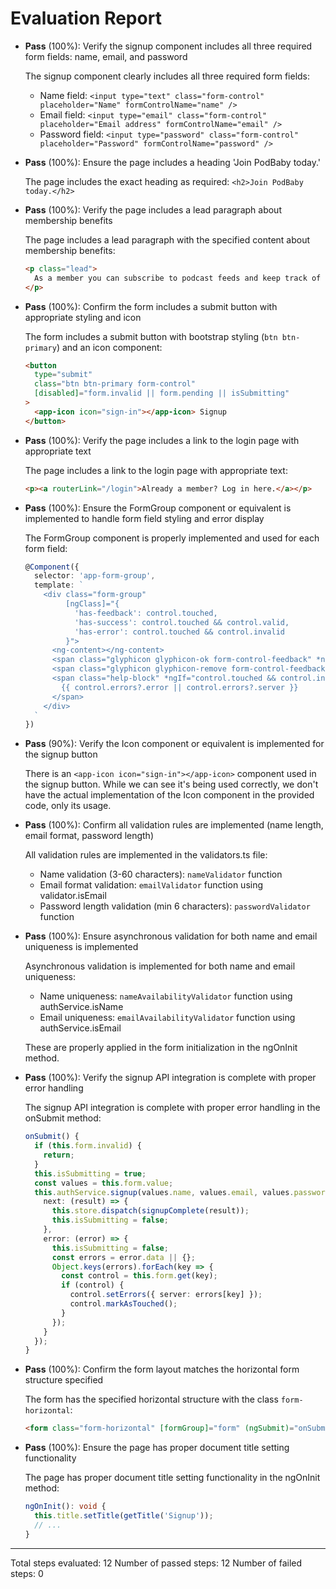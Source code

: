# Evaluation Report

- **Pass** (100%): Verify the signup component includes all three required form fields: name, email, and password
  
  The signup component clearly includes all three required form fields:
  - Name field: `<input type="text" class="form-control" placeholder="Name" formControlName="name" />`
  - Email field: `<input type="email" class="form-control" placeholder="Email address" formControlName="email" />`
  - Password field: `<input type="password" class="form-control" placeholder="Password" formControlName="password" />`

- **Pass** (100%): Ensure the page includes a heading 'Join PodBaby today.'
  
  The page includes the exact heading as required: `<h2>Join PodBaby today.</h2>`

- **Pass** (100%): Verify the page includes a lead paragraph about membership benefits
  
  The page includes a lead paragraph with the specified content about membership benefits:
  ```html
  <p class="lead">
    As a member you can subscribe to podcast feeds and keep track of your favorite episodes.
  </p>
  ```

- **Pass** (100%): Confirm the form includes a submit button with appropriate styling and icon
  
  The form includes a submit button with bootstrap styling (`btn btn-primary`) and an icon component:
  ```html
  <button
    type="submit"
    class="btn btn-primary form-control"
    [disabled]="form.invalid || form.pending || isSubmitting"
  >
    <app-icon icon="sign-in"></app-icon> Signup
  </button>
  ```

- **Pass** (100%): Verify the page includes a link to the login page with appropriate text
  
  The page includes a link to the login page with appropriate text:
  ```html
  <p><a routerLink="/login">Already a member? Log in here.</a></p>
  ```

- **Pass** (100%): Ensure the FormGroup component or equivalent is implemented to handle form field styling and error display
  
  The FormGroup component is properly implemented and used for each form field:
  ```typescript
  @Component({
    selector: 'app-form-group',
    template: `
      <div class="form-group"
           [ngClass]="{
             'has-feedback': control.touched,
             'has-success': control.touched && control.valid,
             'has-error': control.touched && control.invalid
           }">
        <ng-content></ng-content>
        <span class="glyphicon glyphicon-ok form-control-feedback" *ngIf="control.touched && control.valid"></span>
        <span class="glyphicon glyphicon-remove form-control-feedback" *ngIf="control.touched && control.invalid"></span>
        <span class="help-block" *ngIf="control.touched && control.invalid">
          {{ control.errors?.error || control.errors?.server }}
        </span>
      </div>
    `
  })
  ```

- **Pass** (90%): Verify the Icon component or equivalent is implemented for the signup button
  
  There is an `<app-icon icon="sign-in"></app-icon>` component used in the signup button. While we can see it's being used correctly, we don't have the actual implementation of the Icon component in the provided code, only its usage.

- **Pass** (100%): Confirm all validation rules are implemented (name length, email format, password length)
  
  All validation rules are implemented in the validators.ts file:
  - Name validation (3-60 characters): `nameValidator` function
  - Email format validation: `emailValidator` function using validator.isEmail
  - Password length validation (min 6 characters): `passwordValidator` function

- **Pass** (100%): Ensure asynchronous validation for both name and email uniqueness is implemented
  
  Asynchronous validation is implemented for both name and email uniqueness:
  - Name uniqueness: `nameAvailabilityValidator` function using authService.isName
  - Email uniqueness: `emailAvailabilityValidator` function using authService.isEmail
  
  These are properly applied in the form initialization in the ngOnInit method.

- **Pass** (100%): Verify the signup API integration is complete with proper error handling
  
  The signup API integration is complete with proper error handling in the onSubmit method:
  ```typescript
  onSubmit() {
    if (this.form.invalid) {
      return;
    }
    this.isSubmitting = true;
    const values = this.form.value;
    this.authService.signup(values.name, values.email, values.password).subscribe({
      next: (result) => {
        this.store.dispatch(signupComplete(result));
        this.isSubmitting = false;
      },
      error: (error) => {
        this.isSubmitting = false;
        const errors = error.data || {};
        Object.keys(errors).forEach(key => {
          const control = this.form.get(key);
          if (control) {
            control.setErrors({ server: errors[key] });
            control.markAsTouched();
          }
        });
      }
    });
  }
  ```

- **Pass** (100%): Confirm the form layout matches the horizontal form structure specified
  
  The form has the specified horizontal structure with the class `form-horizontal`:
  ```html
  <form class="form-horizontal" [formGroup]="form" (ngSubmit)="onSubmit()">
  ```

- **Pass** (100%): Ensure the page has proper document title setting functionality
  
  The page has proper document title setting functionality in the ngOnInit method:
  ```typescript
  ngOnInit(): void {
    this.title.setTitle(getTitle('Signup'));
    // ...
  }
  ```

---

Total steps evaluated: 12
Number of passed steps: 12
Number of failed steps: 0